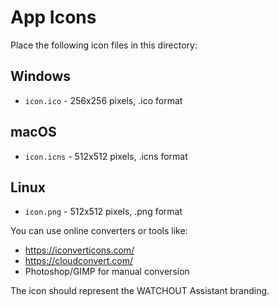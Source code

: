 # App Icons

Place the following icon files in this directory:

## Windows
- `icon.ico` - 256x256 pixels, .ico format

## macOS  
- `icon.icns` - 512x512 pixels, .icns format

## Linux
- `icon.png` - 512x512 pixels, .png format

You can use online converters or tools like:
- https://iconverticons.com/
- https://cloudconvert.com/
- Photoshop/GIMP for manual conversion

The icon should represent the WATCHOUT Assistant branding.
